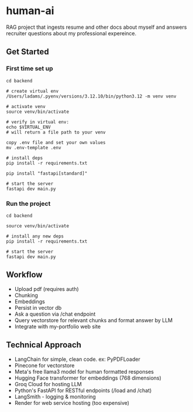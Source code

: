 # human-ai
RAG project that ingests resume and other docs about myself and answers recruiter questions about my professional expereince.

## Get Started

### First time set up
```
cd backend

# create virtual env
/Users/ladams/.pyenv/versions/3.12.10/bin/python3.12 -m venv venv

# activate venv
source venv/bin/activate

# verify in virtual env:
echo $VIRTUAL_ENV
# will return a file path to your venv

copy .env file and set your own values
mv .env-template .env

# install deps
pip install -r requirements.txt

pip install "fastapi[standard]"

# start the server
fastapi dev main.py

```

### Run the project 

```
cd backend

source venv/bin/activate

# install any new deps 
pip install -r requirements.txt

# start the server
fastapi dev main.py

```

## Workflow 

- Upload pdf (requires auth)
- Chunking
- Embeddings
- Persist in vector db
- Ask a question via /chat endpoint
- Query vectorstore for relevant chunks and format answer by LLM 
- Integrate with my-portfolio web site

## Technical Approach

- LangChain for simple, clean code. ex: PyPDFLoader
- Pinecone for vectorstore
- Meta's free llama3 model for human formatted responses
- Hugging Face transformer for embeddings (768 dimensions)
- Groq Cloud for hosting LLM
- Python's FastAPI for RESTful endpoints (/load and /chat)
- LangSmith - logging & monitoring
- Render for web service hosting (too expensive)
